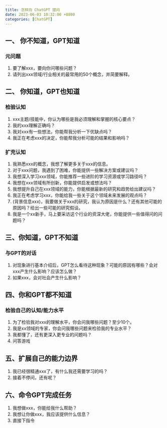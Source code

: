 ```yaml
---
title: 怎样向 ChatGPT 提问
date: 2023-06-03 18:32:00 +0800
categories: [ChatGPT]
---
```




## 一、 你不知道，GPT知道

### 元问题

1. 要了解xxx，要向你问哪些问题？
2. 请列出xxx领域/行业相关的最常用的50个概念，并简要解释。


## 二、 你知道，GPT也知道

### 检验认知

1. xxx主题/技能中，你认为哪些是我必须理解和掌握的核心要点？
2. 我的xxx理解正确吗？
3. 我对xxx有一些想法，你能帮我分析一下优缺点吗？
4. 我正在考虑xxx的决定，你能帮我分析可能的结果和影响吗？

### 扩充认知

1. 我熟悉xxx的概念，我想了解更多关于xxx的信息。
2. 对于xxx问题，我遇到了困难，你能提供一些解决方案或建议吗？
3. 我想深入学习xxx领域，你能推荐一些进阶的学习资源或学习路径吗？
4. 我想在xxx领域有所创新，你能提供启发或想法吗？
5. 我想提升自己在xxx领域的能力，你能根据最新的研究和趋势给出建议吗？
6. 我正在考虑学习xxx，你能给我一些关于这个领域未来发展的观点吗？
7. (背景信息xxx)，我要做关于xxx的研究，我认为原因是什么？还有其他可能的原因吗？给出一些可能的研究假设。
8. 我是一个xx新手，马上要采访这个行业的资深大佬，你能提供一些值得问的问题吗？



## 三、你知道，GPT不知道

### 与GPT的对话

1. 对现象进行基本介绍后，GPT怎么看待这种现象？可能的原因有哪些？会对xxx产生什么影响？应该怎么做？
2. 如果xxx，会对社会产生什么影响？



## 四、你和GPT都不知道

### 检验自己的认知/能力水平

1. 为了检验我对xxx的理解水平，你会问我哪些问题？至少10个。
2. 我是xx领域的专家，你会问我哪些问题来检验我的专业水平？
3. 我都懂了，还有更深入更专业的问题吗？
4. 问答游戏

## 五、扩展自己的能力边界

1. 我已经很精通xxx了，有什么我还需要学习的吗？
2. 接着不停问，还有呢？

## 六、命令GPT完成任务

1. 我想做xxx，你能给我什么帮助？
2. 我想让你做xxx，我应该提供什么信息？
3. 直接下指令
